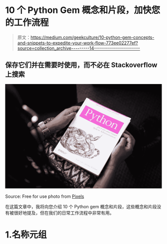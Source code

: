 # 10 个 Python Gem 概念和片段，加快您的工作流程

> 原文：<https://medium.com/geekculture/10-python-gem-concepts-and-snippets-to-expedite-your-work-flow-773ee02277ef?source=collection_archive---------14----------------------->

## 保存它们并在需要时使用，而不必在 Stackoverflow 上搜索

![](img/85178884b62f3a1ccae7b14ecd9daa79.png)

Source: Free for use photo from [Pixels](https://www.pexels.com/ko-kr/photo/1181671/)

在这篇文章中，我将向您介绍 10 个 Python gem 概念和片段，这些概念和片段没有被很好地提及，但在我们的日常工作流程中非常有用。

# 1.名称元组